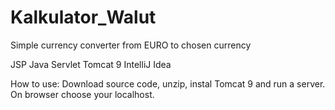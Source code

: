 # Kalkulator_Walut
Simple currency converter from EURO to chosen currency

JSP
Java Servlet
Tomcat 9
IntelliJ Idea

How to use:
Download source code, unzip, instal Tomcat 9 and run a server. On browser choose your localhost.

